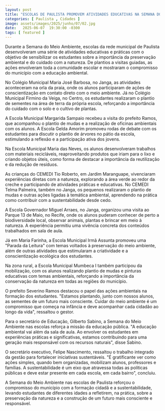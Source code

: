 ```yaml
---
layout: post
title: "ESCOLAS DE PAULISTA PROMOVEM ATIVIDADES EDUCATIVAS NA SEMANA DO MEIO AMBIENTE"
categories: [ Paulista , Cidades ]
image: assets/images/2025/junho/07/02.jpg
date:   2025-06-07  19:30:00 -0300
tags: [ featured ]
---
```

Durante a Semana do Meio Ambiente, escolas da rede municipal de Paulista desenvolveram uma série de atividades educativas e práticas com o objetivo de sensibilizar os estudantes sobre a importância da preservação ambiental e do cuidado com a natureza. De plantios a visitas guiadas, as ações envolveram toda a comunidade escolar e mostraram o compromisso do município com a educação ambiental.

No Colégio Municipal Maria José Barbosa, no Janga, as atividades aconteceram na orla da praia, onde os alunos participaram de ações de conscientização em contato direto com o meio ambiente. Já no Colégio Municipal Firmino da Veiga, no Centro, os estudantes realizaram o plantio de sementes na área de terra da própria escola, reforçando a importância do cuidado com o solo e o cultivo de plantas.

A Escola Municipal Margarida Sampaio recebeu a visita do prefeito Ramos, que acompanhou o plantio de mudas e a realização de oficinas ambientais com os alunos. A Escola Gelda Amorim promoveu rodas de debate com os estudantes para discutir o plantio de árvores no pátio da escola, estimulando a reflexão e a participação ativa dos jovens.

Na Escola Municipal Maria das Neves, os alunos desenvolveram trabalhos com materiais recicláveis, reaproveitando produtos que iriam para o lixo e criando objetos úteis, como forma de destacar a importância da reutilização e da redução de resíduos.

As crianças do CEMEDI Tio Roberto, em Jardim Maranguape, vivenciaram experiências diretas com a natureza, explorando a área verde ao redor da creche e participando de atividades práticas e educativas. No CEMEDI Telma Palmeira, também no Janga, os pequenos realizaram o plantio de mudas e outras ações ligadas à temática ambiental, aprendendo na prática como contribuir com a sustentabilidade desde cedo.

A Escola Governador Miguel Arraes, no Janga, organizou uma visita ao Parque 13 de Maio, no Recife, onde os alunos puderam conhecer de perto a biodiversidade local, observar animais, plantas e brincar em meio à natureza. A experiência permitiu uma vivência concreta dos conteúdos trabalhados em sala de aula.

Já em Maria Farinha, a Escola Municipal Irmã Assunta promoveu uma "Parada da Leitura" com temas voltados à preservação do meio ambiente, além de outras atividades que estimularam a criatividade e a conscientização ecológica dos estudantes.

Na zona rural, a Escola Municipal Mumbeca I também participou da mobilização, com os alunos realizando plantio de mudas e pinturas educativas com temas ambientais, reforçando a importância da conservação da natureza em todas as regiões do município.

O prefeito Severino Ramos destacou o papel das ações ambientais na formação dos estudantes. "Estamos plantando, junto com nossos alunos, as sementes de um futuro mais consciente. Cuidar do meio ambiente é um compromisso que começa na infância e deve acompanhar cada cidadão ao longo da vida", ressaltou o gestor.

Para o secretário de Educação, Gilberto Sabino, a Semana do Meio Ambiente nas escolas reforça a missão da educação pública. "A educação ambiental vai além da sala de aula. Ao envolver os estudantes em experiências práticas e significativas, estamos contribuindo para uma geração mais responsável com os recursos naturais", disse Sabino.

O secretário executivo, Felipe Nascimento, ressaltou o trabalho integrado da gestão para fortalecer iniciativas sustentáveis. "É gratificante ver como ações simples, quando bem organizadas, mobilizam alunos, professores e famílias. A sustentabilidade é um eixo que atravessa todas as políticas públicas e deve estar presente em cada escola, em cada bairro", concluiu.

A Semana do Meio Ambiente nas escolas de Paulista reforçou o compromisso do município com a formação cidadã e a sustentabilidade, levando estudantes de diferentes idades a refletirem, na prática, sobre a preservação da natureza e a construção de um futuro mais consciente e responsável.